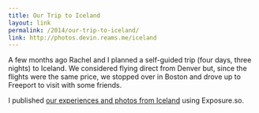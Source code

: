```yaml
---
title: Our Trip to Iceland
layout: link
permalink: /2014/our-trip-to-iceland/
link: http://photos.devin.reams.me/iceland
---
```

A few months ago Rachel and I planned a self-guided trip (four days, three nights) to Iceland. We considered flying direct from Denver but, since the flights were the same price, we stopped over in Boston and drove up to Freeport to visit with some friends. 

I published [our experiences and photos from Iceland](http://photos.devin.reams.me/iceland) using Exposure.so.